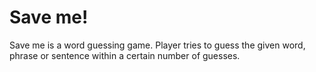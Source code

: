 # Save me!

Save me is a word guessing game. Player tries to guess the given word, phrase or sentence within a certain number of guesses.
